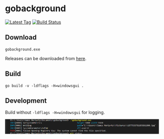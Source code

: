 # gobackground

[![Latest Tag](https://img.shields.io/github/v/tag/jamesmoriarty/gobackground.svg?logo=github&label=latest)][1] [![Build Status](https://travis-ci.org/jamesmoriarty/gobackground.svg?branch=master)](https://travis-ci.org/jamesmoriarty/gobackground)

## Download

```
gobackground.exe
```

Releases can be downloaded from [here][1].

[1]: https://github.com/jamesmoriarty/gobackground/releases

## Build

```
go build -v -ldflags -H=windowsgui .
```

## Development

Build without `-ldflags -H=windowsgui` for logging.

![Logs](/docs/logs.png)